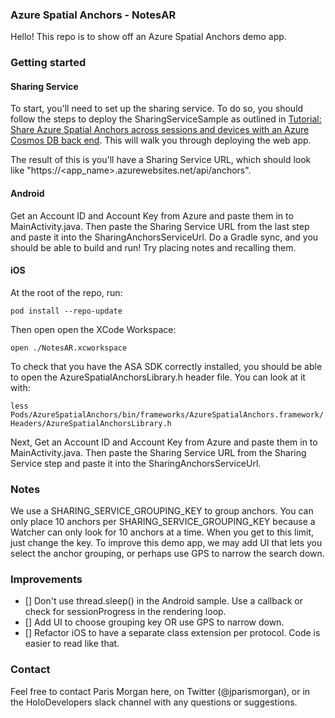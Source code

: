 ### Azure Spatial Anchors - NotesAR

Hello! This repo is to show off an Azure Spatial Anchors demo app. 

### Getting started

#### Sharing Service
To start, you'll need to set up the sharing service. To do so, you should follow the steps to deploy the SharingServiceSample as outlined in [Tutorial: Share Azure Spatial Anchors across sessions and devices with an Azure Cosmos DB back end](https://docs.microsoft.com/en-us/azure/spatial-anchors/tutorials/tutorial-use-cosmos-db-to-store-anchors#create-a-database-account). This will walk you through deploying the web app.

The result of this is you'll have a Sharing Service URL, which should look like "https://<app_name>.azurewebsites.net/api/anchors".

#### Android
Get an Account ID and Account Key from Azure and paste them in to MainActivity.java. Then paste the Sharing Service URL from the last step and paste it into the SharingAnchorsServiceUrl. Do a Gradle sync, and you should be able to build and run! Try placing notes and recalling them.

#### iOS

At the root of the repo, run:

`pod install --repo-update`

Then open open the XCode Workspace:

`open ./NotesAR.xcworkspace`

To check that you have the ASA SDK correctly installed, you should be able to open the AzureSpatialAnchorsLibrary.h header file. You can look at it with:

`less Pods/AzureSpatialAnchors/bin/frameworks/AzureSpatialAnchors.framework/Headers/AzureSpatialAnchorsLibrary.h`

Next, Get an Account ID and Account Key from Azure and paste them in to MainActivity.java. Then paste the Sharing Service URL from the Sharing Service step and paste it into the SharingAnchorsServiceUrl. 

### Notes

We use a SHARING_SERVICE_GROUPING_KEY to group anchors. You can only place 10 anchors per SHARING_SERVICE_GROUPING_KEY because a Watcher can only look for 10 anchors at a time. When you get to this limit, just change the key. To improve this demo app, we may add UI that lets you select the anchor grouping, or perhaps use GPS to narrow the search down. 

### Improvements

- [] Don't use thread.sleep() in the Android sample. Use a callback or check for sessionProgress in the rendering loop.
- [] Add UI to choose grouping key OR use GPS to narrow down.
- [] Refactor iOS to have a separate class extension per protocol. Code is easier to read like that.

### Contact

Feel free to contact Paris Morgan here, on Twitter (@jparismorgan), or in the HoloDevelopers slack channel with any questions or suggestions.
